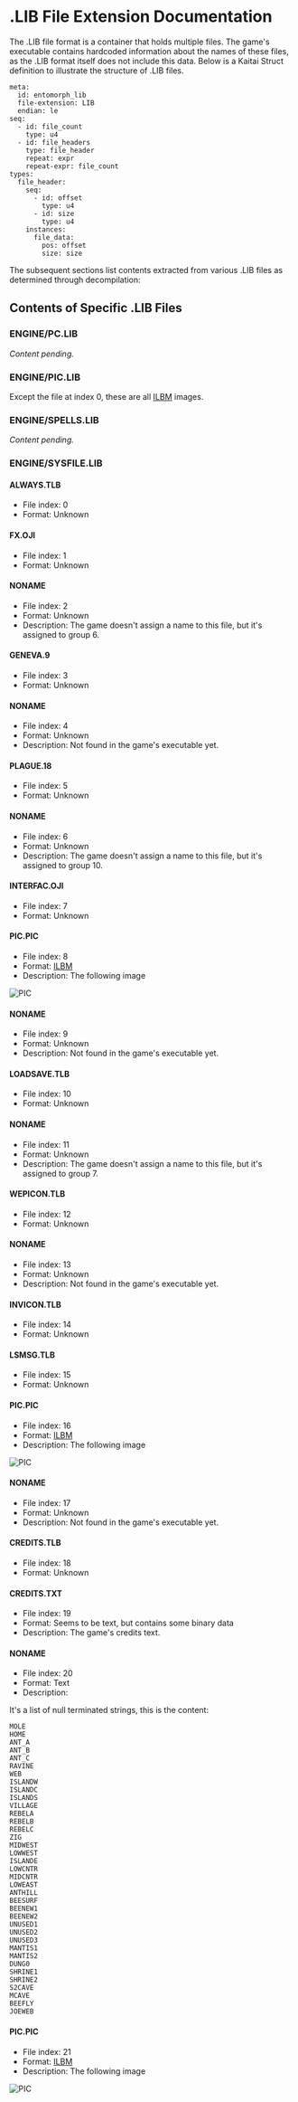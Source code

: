 # .LIB File Extension Documentation

The .LIB file format is a container that holds multiple files. The game's executable contains hardcoded information about the names of these files, as the .LIB format itself does not include this data. Below is a Kaitai Struct definition to illustrate the structure of .LIB files.

```ksy
meta:
  id: entomorph_lib
  file-extension: LIB
  endian: le
seq:
  - id: file_count
    type: u4
  - id: file_headers
    type: file_header
    repeat: expr
    repeat-expr: file_count
types:
  file_header:
    seq:
      - id: offset
        type: u4
      - id: size
        type: u4
    instances:
      file_data:
        pos: offset
        size: size
```

The subsequent sections list contents extracted from various .LIB files as determined through decompilation:

## Contents of Specific .LIB Files

### ENGINE/PC.LIB

_Content pending._

### ENGINE/PIC.LIB

Except the file at index 0, these are all [ILBM][ilbm-section] images.

### ENGINE/SPELLS.LIB

_Content pending._

### ENGINE/SYSFILE.LIB

#### ALWAYS.TLB

- File index: 0
- Format: Unknown

#### FX.OJI

- File index: 1
- Format: Unknown

#### NONAME

- File index: 2
- Format: Unknown
- Description: The game doesn't assign a name to this file, but it's assigned to group 6.

#### GENEVA.9

- File index: 3
- Format: Unknown

#### NONAME

- File index: 4
- Format: Unknown
- Description: Not found in the game's executable yet.

#### PLAGUE.18

- File index: 5
- Format: Unknown

#### NONAME

- File index: 6
- Format: Unknown
- Description: The game doesn't assign a name to this file, but it's assigned to group 10.

#### INTERFAC.OJI

- File index: 7
- Format: Unknown

#### PIC.PIC

- File index: 8
- Format: [ILBM][ilbm-section]
- Description: The following image

![PIC](assets/S8_SYSFILE.LIB.png)

#### NONAME

- File index: 9
- Format: Unknown
- Description: Not found in the game's executable yet.


#### LOADSAVE.TLB

- File index: 10
- Format: Unknown

#### NONAME

- File index: 11
- Format: Unknown
- Description: The game doesn't assign a name to this file, but it's assigned to group 7.

#### WEPICON.TLB

- File index: 12
- Format: Unknown

#### NONAME

- File index: 13
- Format: Unknown
- Description: Not found in the game's executable yet.

#### INVICON.TLB

- File index: 14
- Format: Unknown

#### LSMSG.TLB

- File index: 15
- Format: Unknown

#### PIC.PIC

- File index: 16
- Format: [ILBM][ilbm-section]
- Description: The following image

![PIC](assets/S16_SYSFILE.LIB.png)


#### NONAME

- File index: 17
- Format: Unknown
- Description: Not found in the game's executable yet.

#### CREDITS.TLB

- File index: 18
- Format: Unknown

#### CREDITS.TXT

- File index: 19
- Format: Seems to be text, but contains some binary data
- Description: The game's credits text.

#### NONAME

- File index: 20
- Format: Text
- Description:

It's a list of null terminated strings, this is the content:

```
MOLE
HOME
ANT_A
ANT_B
ANT_C
RAVINE
WEB
ISLANDW
ISLANDC
ISLANDS
VILLAGE
REBELA
REBELB
REBELC
ZIG
MIDWEST
LOWWEST
ISLANDE
LOWCNTR
MIDCNTR
LOWEAST
ANTHILL
BEESURF
BEENEW1
BEENEW2
UNUSED1
UNUSED2
UNUSED3
MANTIS1
MANTIS2
DUNG0
SHRINE1
SHRINE2
S2CAVE
MCAVE
BEEFLY
JOEWEB
```

#### PIC.PIC

- File index: 21
- Format: [ILBM][ilbm-section]
- Description: The following image

![PIC](assets/S21_SYSFILE.LIB.png)

[ilbm-section]: HLIBs.md#interleaved-bitmap-ilbm